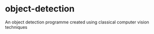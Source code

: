 # object-detection
An object detection programme created using classical computer vision techniques
